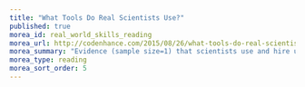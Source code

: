 ```yaml
---
title: "What Tools Do Real Scientists Use?"
published: true
morea_id: real_world_skills_reading
morea_url: http://codenhance.com/2015/08/26/what-tools-do-real-scientists-use/
morea_summary: "Evidence (sample size=1) that scientists use and hire users of the tools we are learning"
morea_type: reading
morea_sort_order: 5
---
```


